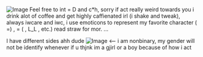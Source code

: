 ![Image](https://github.com/user-attachments/assets/6db5181e-28c2-4121-86cd-bb31020c6eaf)
Feel free to int = D and c*h, sorry if act really weird towards you i drink alot of coffee and get highly caffienated irl (i shake and tweak), always iwcare and iwc, i use emoticons to represent my favorite character (  =) , = ( , L_L , etc.) read straw for mor. ...

I have different sides ahh dude
![Image](https://github.com/user-attachments/assets/853330d8-ec18-421d-9e54-e4ea674c3303) <-- i am nonbinary, my gender will not be identify whenever if u thjnk im a gjirl or a boy because of how i act
